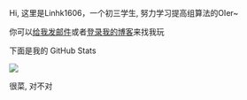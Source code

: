Hi, 这里是Linhk1606，一个初三学生, 努力学习提高组算法的OIer~

你可以[给我发邮件](mailto:Linhk1606@outlook.com)或者[登录我的博客](https://blog.lhkstudio.me)来找我玩

下面是我的 GitHub Stats

![](https://github-readme-stats.vercel.app/api?username=Linhk1606&show_icons=true)

很菜, 对不对
